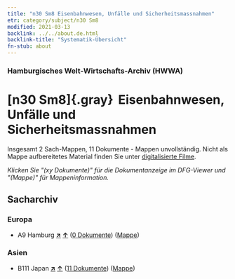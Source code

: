 ```yaml
---
title: "n30 Sm8 Eisenbahnwesen, Unfälle und Sicherheitsmassnahmen"
etr: category/subject/n30 Sm8
modified: 2021-03-13
backlink: ../../about.de.html
backlink-title: "Systematik-Übersicht"
fn-stub: about
---
```


### Hamburgisches Welt-Wirtschafts-Archiv (HWWA)
# [n30 Sm8]{.gray}&#8201; Eisenbahnwesen, Unfälle und Sicherheitsmassnahmen&#160; 




Insgesamt 2 Sach-Mappen, 11 Dokumente - Mappen unvollständig.
Nicht als Mappe aufbereitetes Material finden Sie unter [digitalisierte Filme](/film/h1_sh).

_Klicken Sie "(xy Dokumente)" für die Dokumentanzeige im DFG-Viewer und "(Mappe)" für Mappeninformation._

## Sacharchiv




### Europa

- A9 Hamburg [**&nearr;**](../../../geo/i/140905/about.de.html "Hamburg (alle Mappen)") [**&uarr;**](../../../geo/about.de.html#A9 "Ländersystematik") (<a href="https://pm20.zbw.eu/dfgview/sh/140905,145541" title="über: Hamburg : Eisenbahnwesen, Unfälle und Sicherheitsmassnahmen" target="_blank">0 Dokumente</a>) ([Mappe](../../../../folder/sh/1409xx/140905/1455xx/145541/about.de.html))

### Asien

- B111 Japan [**&nearr;**](../../../geo/i/141272/about.de.html "Japan (alle Mappen)") [**&uarr;**](../../../geo/about.de.html#B111 "Ländersystematik") (<a href="https://pm20.zbw.eu/dfgview/sh/141272,145541" title="über: Japan : Eisenbahnwesen, Unfälle und Sicherheitsmassnahmen" target="_blank">11 Dokumente</a>) ([Mappe](../../../../folder/sh/1412xx/141272/1455xx/145541/about.de.html))


